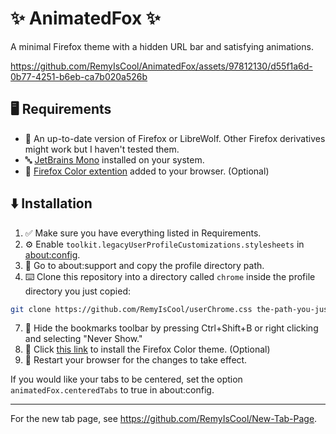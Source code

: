 # ✨ AnimatedFox ✨
A minimal Firefox theme with a hidden URL bar and satisfying animations.

https://github.com/RemyIsCool/AnimatedFox/assets/97812130/d55f1a6d-0b77-4251-b6eb-ca7b020a526b

## 🖥️ Requirements
 - 🦊 An up-to-date version of Firefox or LibreWolf. Other Firefox derivatives might work but I haven't tested them.
 - 🔤 [JetBrains Mono](https://www.jetbrains.com/lp/mono/) installed on your system.
 - 🎨 [Firefox Color extention](https://addons.mozilla.org/en-CA/firefox/addon/firefox-color/) added to your browser. (Optional)

## ⬇️ Installation
1. ✅ Make sure you have everything listed in Requirements.
2. ⚙️ Enable `toolkit.legacyUserProfileCustomizations.stylesheets` in [about:config](about:config).
3. 📁 Go to about:support and copy the profile directory path.
4. ⌨️ Clone this repository into a directory called `chrome` inside the profile directory you just copied:
```bash
git clone https://github.com/RemyIsCool/userChrome.css the-path-you-just-copied/chrome
```
7. 📑 Hide the bookmarks toolbar by pressing Ctrl+Shift+B or right clicking and selecting "Never Show."
8. 📎 Click [this link](https://color.firefox.com/?theme=XQAAAAKGAQAAAAAAAABBKYhm849SCia73laEGccwS-xMDPr5iE6wEt17lnFu4uAqMsdEr66zA4hyQFpjnIdIqexC6jk0ujxh3YezY5q8Yibz3vKnXSdVRwFGs8MGkNcRmXXkVBYSSb5AZytOH-ZH-2fJHXOM2cMauhgxI-owK6hf70XV6B-CNgSQ8ezEFHnV3IYDQizRHgzyz4-QTV3e2qMGHFZQ86mhpKNfHjKK6Ay7Rw6VO4ffFxgcOJhEOGZegOZPzluYPS3grJZyeCZz6Y1js48jUOlOXyXnJ9VOUhG__2C1sgA) to install the Firefox Color theme. (Optional)
9. 🔄 Restart your browser for the changes to take effect.

If you would like your tabs to be centered, set the option `animatedFox.centeredTabs` to true in about:config.

---
For the new tab page, see https://github.com/RemyIsCool/New-Tab-Page.

